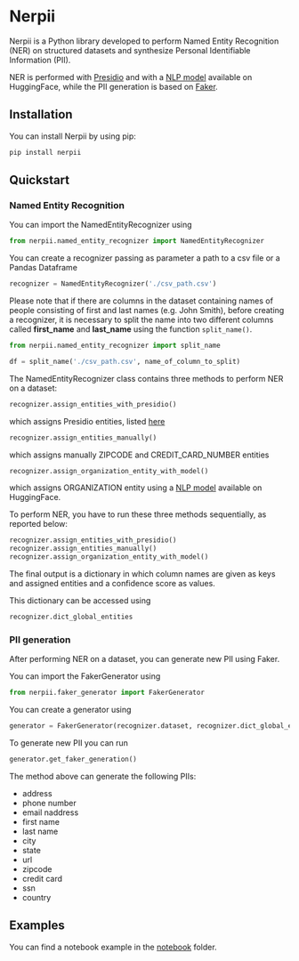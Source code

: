 # Nerpii 
Nerpii is a Python library developed to perform Named Entity Recognition (NER) on structured datasets and synthesize Personal Identifiable Information (PII).

NER is performed with [Presidio](https://github.com/microsoft/presidio) and with a [NLP model](https://huggingface.co/dslim/bert-base-NER) available on HuggingFace, while the PII generation is based on [Faker](https://faker.readthedocs.io/en/master/).

## Installation
You can install Nerpii by using pip: 

```python
pip install nerpii
```
## Quickstart
### Named Entity Recognition
You can import the NamedEntityRecognizer using
```python
from nerpii.named_entity_recognizer import NamedEntityRecognizer
```
You can create a recognizer passing as parameter a path to a csv file or a Pandas Dataframe

```python
recognizer = NamedEntityRecognizer('./csv_path.csv')
```
Please note that if there are columns in the dataset containing names of people consisting of first and last names (e.g. John Smith), before creating a recognizer, it is necessary to split the name into two different columns called <strong>first_name</strong> and <strong>last_name</strong> using the function `split_name()`.

```python
from nerpii.named_entity_recognizer import split_name

df = split_name('./csv_path.csv', name_of_column_to_split)
```
The NamedEntityRecognizer class contains three methods to perform NER on a dataset:

```python
recognizer.assign_entities_with_presidio()
```
which assigns Presidio entities, listed [here](https://microsoft.github.io/presidio/supported_entities/)

```python
recognizer.assign_entities_manually()
```
which assigns manually ZIPCODE and CREDIT_CARD_NUMBER entities 

```python
recognizer.assign_organization_entity_with_model()
```
which assigns ORGANIZATION entity using a [NLP model](https://huggingface.co/dslim/bert-base-NER) available on HuggingFace.

To perform NER, you have to run these three methods sequentially, as reported below:

```python
recognizer.assign_entities_with_presidio()
recognizer.assign_entities_manually()
recognizer.assign_organization_entity_with_model()
```

The final output is a dictionary in which column names are given as keys and assigned entities and a confidence score as values.

This dictionary can be accessed using

```python
recognizer.dict_global_entities
```

### PII generation 

After performing NER on a dataset, you can generate new PII using Faker. 

You can import the FakerGenerator using 

```python
from nerpii.faker_generator import FakerGenerator
```

You can create a generator using

```python
generator = FakerGenerator(recognizer.dataset, recognizer.dict_global_entities)
```
To generate new PII you can run

```python
generator.get_faker_generation()
```
The method above can generate the following PIIs:
* address
* phone number
* email naddress
* first name
* last name
* city
* state
* url
* zipcode
* credit card
* ssn
* country

## Examples

You can find a notebook example in the [notebook](https://github.com/Clearbox-AI/nerpii/tree/main/notebooks) folder. 


